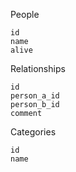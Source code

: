 People

	id
	name
	alive
	
Relationships

	id
	person_a_id
	person_b_id
	comment
	
Categories

	id
	name
		